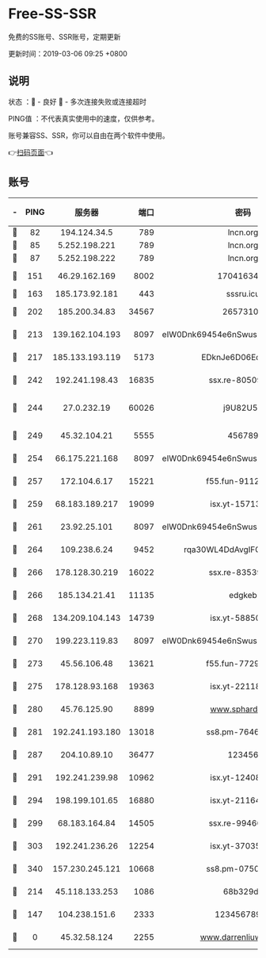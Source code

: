 # Free-SS-SSR

免费的SS账号、SSR账号，定期更新

更新时间：2019-03-06 09:25 +0800

## 说明

状态     ：🙂 - 良好 🙁 - 多次连接失败或连接超时

PING值   ：不代表真实使用中的速度，仅供参考。

账号兼容SS、SSR，你可以自由在两个软件中使用。

👉[扫码页面](https://liesauer.github.io/free-ss-ssr.github.io/)👈

## 账号

|-|PING|服务器|端口|密码|加密方式|区域|
|:----:|:----:|:-----:|-----:|:----:|:----:|:----:|
|🙂|82|194.124.34.5|789|lncn.org|rc4|JP|
|🙂|85|5.252.198.221|789|lncn.org|rc4|JP|
|🙂|87|5.252.198.222|789|lncn.org|rc4|JP|
|🙂|151|46.29.162.169|8002|1704163453|aes-256-cfb|RU|
|🙂|163|185.173.92.181|443|sssru.icu|rc4-md5|RU|
|🙂|202|185.200.34.83|34567|26573106|aes-256-cfb|US|
|🙂|213|139.162.104.193|8097|eIW0Dnk69454e6nSwuspv9DmS201tQ0D|aes-256-cfb|JP|
|🙂|217|185.133.193.119|5173|EDknJe6D06EoWDaw|aes-256-cfb|US|
|🙂|242|192.241.198.43|16835|ssx.re-80509121|aes-256-cfb|US|
|🙂|244|27.0.232.19|60026|j9U82U53|xchacha20-ietf-poly1305|HK|
|🙂|249|45.32.104.21|5555|456789|aes-256-cfb|SG|
|🙂|254|66.175.221.168|8097|eIW0Dnk69454e6nSwuspv9DmS201tQ0D|aes-256-cfb|US|
|🙂|257|172.104.6.17|15221|f55.fun-91126944|aes-256-cfb|US|
|🙂|259|68.183.189.217|19099|isx.yt-15713167|aes-256-cfb|SG|
|🙂|261|23.92.25.101|8097|eIW0Dnk69454e6nSwuspv9DmS201tQ0D|aes-256-cfb|US|
|🙂|264|109.238.6.24|9452|rqa30WL4DdAvgIFG6Fs3znzTa|aes-256-cfb|FR|
|🙂|266|178.128.30.219|16022|ssx.re-83539428|aes-256-cfb|SG|
|🙂|266|185.134.21.41|11135|edgkeb|aes-256-cfb|GB|
|🙂|268|134.209.104.143|14739|isx.yt-58850709|aes-256-cfb|SG|
|🙂|270|199.223.119.83|8097|eIW0Dnk69454e6nSwuspv9DmS201tQ0D|aes-256-cfb|US|
|🙂|273|45.56.106.48|13621|f55.fun-77297239|aes-256-cfb|US|
|🙂|275|178.128.93.168|19363|isx.yt-22118658|aes-256-cfb|SG|
|🙂|280|45.76.125.90|8899|www.sphard.com|aes-256-cfb|JP|
|🙂|281|192.241.193.180|13018|ss8.pm-76463592|aes-256-cfb|US|
|🙂|287|204.10.89.10|36477|123456|aes-256-cfb|US|
|🙂|291|192.241.239.98|10962|isx.yt-12408324|aes-256-cfb|US|
|🙂|294|198.199.101.65|16880|isx.yt-21164975|aes-256-cfb|US|
|🙂|299|68.183.164.84|14505|ssx.re-99466005|aes-256-cfb|US|
|🙂|303|192.241.236.26|12254|isx.yt-37035463|aes-256-cfb|US|
|🙂|340|157.230.245.121|10668|ss8.pm-07507043|aes-256-cfb|SG|
|🙂|214|45.118.133.253|1086|68b329da|aes-256-cfb|SG|
|🙁|147|104.238.151.6|2333|12345678900|aes-256-cfb|JP|
|🙁|0|45.32.58.124|2255|www.darrenliuwei.com|aes-256-cfb|JP|
